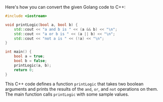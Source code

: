 Here's how you can convert the given Golang code to C++:
```cpp
#include <iostream>

void printLogic(bool a, bool b) {
    std::cout << "a and b is " << (a && b) << "\n";
    std::cout << "a or b is " << (a || b) << "\n";
    std::cout << "not a is " << (!a) << "\n";
}

int main() {
    bool a = true;
    bool b = false;
    printLogic(a, b);
    return 0;
}
```
This C++ code defines a function `printLogic` that takes two boolean arguments and prints the results of the `and`, `or`, and `not` operations on them. The main function calls `printLogic` with some sample values.
